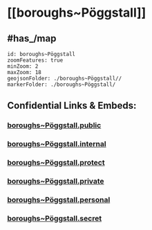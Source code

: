 # [[boroughs~Pöggstall]] 


## #has_/map  



```leaflet
id: boroughs~Pöggstall
zoomFeatures: true 
minZoom: 2 
maxZoom: 18
geojsonFolder: ./boroughs~Pöggstall//
markerFolder: ./boroughs~Pöggstall/
```




## Confidential Links & Embeds: 

### [boroughs~Pöggstall.public](/_public/\Earth\Continent\Europe\Europe~Central\Austria\Austrias_States\Niederösterreich\counties~NÖ\Melk\cities~Melk\Pöggstallboroughs~Pöggstall.public.md) 

### [boroughs~Pöggstall.internal](/_internal/\Earth\Continent\Europe\Europe~Central\Austria\Austrias_States\Niederösterreich\counties~NÖ\Melk\cities~Melk\Pöggstallboroughs~Pöggstall.internal.md) 

### [boroughs~Pöggstall.protect](/_protect/\Earth\Continent\Europe\Europe~Central\Austria\Austrias_States\Niederösterreich\counties~NÖ\Melk\cities~Melk\Pöggstallboroughs~Pöggstall.protect.md) 

### [boroughs~Pöggstall.private](/_private/\Earth\Continent\Europe\Europe~Central\Austria\Austrias_States\Niederösterreich\counties~NÖ\Melk\cities~Melk\Pöggstallboroughs~Pöggstall.private.md) 

### [boroughs~Pöggstall.personal](/_personal/\Earth\Continent\Europe\Europe~Central\Austria\Austrias_States\Niederösterreich\counties~NÖ\Melk\cities~Melk\Pöggstallboroughs~Pöggstall.personal.md) 

### [boroughs~Pöggstall.secret](/_secret/\Earth\Continent\Europe\Europe~Central\Austria\Austrias_States\Niederösterreich\counties~NÖ\Melk\cities~Melk\Pöggstallboroughs~Pöggstall.secret.md)

